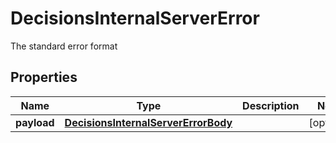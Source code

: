 

# DecisionsInternalServerError

The standard error format

## Properties

Name | Type | Description | Notes
------------ | ------------- | ------------- | -------------
**payload** | [**DecisionsInternalServerErrorBody**](DecisionsInternalServerErrorBody.md) |  |  [optional]



